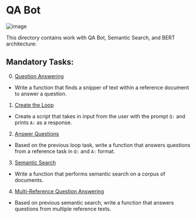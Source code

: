 # QA Bot
![image](https://github.com/vassa33/alu-machine_learning/assets/61325877/7856dca5-02a4-4b17-bfe9-571904322242)

This directory contains work with QA Bot, Semantic Search, and BERT architecture:

## Mandatory Tasks:
0. [Question Answering](/supervised_learning/0x13-qa_bot/0-qa.py)
* Write a function that finds a snipper of text within a reference document to answer a question.
1. [Create the Loop](/supervised_learning/0x13-qa_bot/1-loop.py)
* Create a script that takes in input from the user with the prompt `Q:` and prints `A:` as a response.
2. [Answer Questions](/supervised_learning/0x13-qa_bot/2-qa.py)
* Based on the previous loop task, write a function that answers questions from a reference task in `Q:` and `A:` format.
3. [Semantic Search](/supervised_learning/0x13-qa_bot/3-semantic_search.py)
* Write a function that performs semantic search on a corpus of documents.
4. [Multi-Reference Question Answering](/supervised_learning/0x13-qa_bot/4-qa.py)
* Based on previous semantic search, write a function that answers questions from multiple reference texts.
